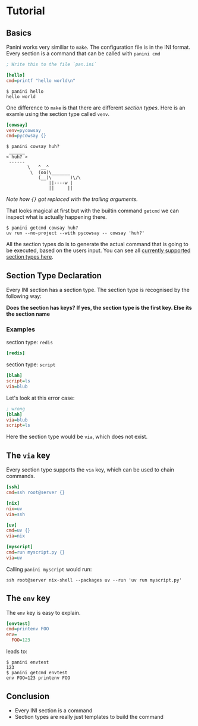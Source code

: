 # Tutorial


## Basics

Panini works very similiar to `make`. The configuration file is in the INI
format. Every section is a command that can be called with `panini cmd`


```ini
; Write this to the file `pan.ini`

[hello]
cmd=printf "hello world\n"
```

```
$ panini hello
hello world
```


One difference to `make` is that there are different *section types*. Here is
an examle using the section type called `venv`.

```ini
[cowsay]
venv=pycowsay
cmd=pycowsay {}
```

```
$ panini cowsay huh?
 ______
< huh? >
 ------
        \   ^__^
         \  (oo)\_______
            (__)\       )\/\
                ||----w |
                ||     ||
```

*Note how `{}` got replaced with the trailing arguments.*

That looks magical at first but with the builtin command `getcmd` we can
inspect what is actually happening there.

```
$ panini getcmd cowsay huh?
uv run --no-project --with pycowsay -- cowsay 'huh?'
```

All the section types do is to generate the actual command that is going to be
executed, based on the users input. You can see all [currently supported
section types here](drivers.md).

## Section Type Declaration

Every INI section has a section type. The section type is recognised by the following way:

**Does the section has keys? If yes, the section type is the first key. Else its the section name**

### Examples

section type: `redis`

```ini
[redis]
```

section type: `script`
```ini
[blah]
script=ls
via=blub
```

Let's look at this error case:

```ini
; wrong
[blah]
via=blub
script=ls
```

Here the section type would be `via`, which does not exist.


## The `via` key

Every section type supports the `via` key, which can be used to chain commands.

```ini
[ssh]
cmd=ssh root@server {}

[nix]
nix=uv
via=ssh

[uv]
cmd=uv {}
via=nix

[myscript]
cmd=run myscript.py {}
via=uv
```

Calling `panini myscript` would run:

```
ssh root@server nix-shell --packages uv --run 'uv run myscript.py'
```

## The `env` key

The `env` key is easy to explain. 

```ini
[envtest]
cmd=printenv FOO
env=
  FOO=123
```

leads to:

```
$ panini envtest
123
$ panini getcmd envtest
env FOO=123 printenv FOO
```

## Conclusion

* Every INI section is a command
* Section types are really just templates to build the command


